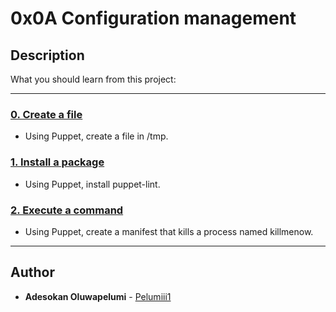 # 0x0A Configuration management

## Description

What you should learn from this project:

---

### [0. Create a file](./0-create_a_file.pp)

- Using Puppet, create a file in /tmp.

### [1. Install a package](./1-install_a_package.pp)

- Using Puppet, install puppet-lint.

### [2. Execute a command](./2-execute_a_command.pp)

- Using Puppet, create a manifest that kills a process named killmenow.

---

## Author

- **Adesokan Oluwapelumi** - [Pelumiii1](https://github.com/Pelumiii1)
